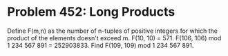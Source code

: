 # Problem 452: Long Products
Define F(m,n) as the number of n-tuples of positive integers for which
the product of the elements doesn't exceed m. F(10, 10) = 571. F(106,
106) mod 1 234 567 891 = 252903833. Find F(109, 109) mod 1 234 567 891.

